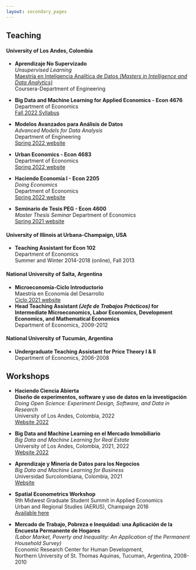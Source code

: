 ```yaml
---
layout: secondary_pages
---
```


## Teaching

#### University of Los Andes, Colombia

- **Aprendizaje No Supervizado**<br>
	*Unsupervised Learning* <br>
	[Maestría en Inteligencia Analítica de Datos *(Masters in Intelligence and Data Analytics)*](https://industrial.uniandes.edu.co/es/programa-academico/maestria-en-inteligencia-analitica-de-datos-MIAD)<br>
	 Coursera-Department of Engineering<br>
	 

- **Big Data and Machine Learning for Applied Economics - Econ 4676**<br>
	 Department of Economics<br>
	 [Fall 2022 Syllabus]()<!--(https://github.com/ECON-4676-UNIANDES-Fall-2021)[Fall 2020 website](https://github.com/ECON-4676-UNIANDES)-->

- **Modelos Avanzados para Análisis de Datos**<br>
	*Advanced Models for Data Analysis* <br>
	 Department of Engineering<br>
	 [Spring 2022 website](teaching/MAAD.html )

- **Urban Economics - Econ 4683**<br>
	 Department of Economics<br>
	 [Spring 2022 website](teaching/Urban/2022/Urban.html )
	 
- **Haciendo Economía I - Econ 2205**<br>
	*Doing Economics* <br>
	 Department of Economics<br>
	 [Spring 2022 website](teaching/HE1.html)

- **Seminario de Tesis PEG - Econ 4600**<br>
	*Master Thesis Seminar*
	 Department of Economics<br>
	 [Spring 2021 website](teaching/Tesis.html)

#### University of Illinois at Urbana-Champaign, USA
- **Teaching Assistant for Econ 102**<br>
	 Department of Economics<br>
	 Summer and Winter 2014-2018 (online), Fall 2013

#### National University of Salta, Argentina
- **Microeconomía-Ciclo Introductorio**<br>
	 Maestría en Economía del Desarrollo<br>
	 [Ciclo 2021 website](teaching/IntroMicroMED.html)
- **Head Teaching Assistant *(Jefe de Trabajos Prácticos)* for Intermediate Microeconomics, Labor Economics, Development Economics, and  Mathematical Economics**<br>
	Department of Economics, 2009-2012 
	

#### National University of Tucumán, Argentina
- **Undergraduate Teaching Assistant for Price Theory I & II**<br>
	Department of Economics, 2006-2008

## Workshops

- **Haciendo Ciencia Abierta**<br>
 	**Diseño de experimentos, software y uso de datos en la investigación**<br>
	*Doing Open Science: Experiment Design, Software, and Data in Research* <br>
	University of Los Andes, Colombia,  2022  <br>
	[Website 2022](https://ignaciomsarmiento.github.io/teaching/HCA)


- **Big Data and Machine Learning en el Mercado Inmobiliario**<br>
	*Big Data and Machine Learning for Real Estate* <br>
	University of Los Andes, Colombia, 2021, 2022  <br>
	[Website 2022](https://ignaciomsarmiento.github.io/teaching/BDML)


- **Aprendizaje y Minería de Datos para los Negocios**<br>
	*Big Data and Machine Learning for Business* <br>
	Universidad Surcolombiana, Colombia, 2021  <br>
	[Website](https://ignaciomsarmiento.github.io/teaching/BDML_USCO)



- **Spatial Econometrics Workshop** <br>
  9th Midwest Graduate Student Summit in Applied Economics <br>
  Urban and Regional Studies (AERUS), Champaign 2016 <br>
  [Available here](http://www.econ.uiuc.edu/~lab/workshop/)



- **Mercado de Trabajo, Pobreza e Inequidad: una Aplicación de la Encuesta Permanente de Hogares** <br>
	*(Labor Market, Poverty and Inequality: An Application of the Permanent Household Survey)* <br>
	Economic Research Center for Human Development, <br>
	Northern University of St. Thomas Aquinas, Tucuman, Argentina, 2008-2010


